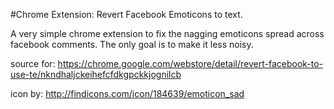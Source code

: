 #Chrome Extension: Revert Facebook Emoticons to text.

A very simple chrome extension to fix the nagging emoticons spread across facebook comments. The only goal is to make it less noisy.

source for: https://chrome.google.com/webstore/detail/revert-facebook-to-use-te/nkndhaljckeihefcfdkgpckkjognilcb

icon by: http://findicons.com/icon/184639/emoticon_sad
